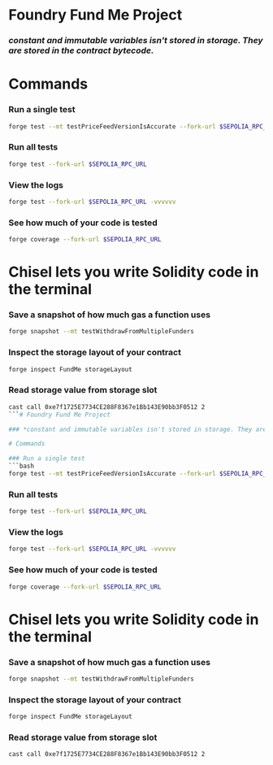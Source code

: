 # Foundry Fund Me Project

### *constant and immutable variables isn't stored in storage. They are stored in the contract bytecode.*

# Commands

### Run a single test
```bash
forge test --mt testPriceFeedVersionIsAccurate --fork-url $SEPOLIA_RPC_URL -vvvvvv
```

### Run all tests
```bash
forge test --fork-url $SEPOLIA_RPC_URL
```

### View the logs
```bash
forge test --fork-url $SEPOLIA_RPC_URL -vvvvvv
```

### See how much of your code is tested
```bash
forge coverage --fork-url $SEPOLIA_RPC_URL
```

# Chisel lets you write Solidity code in the terminal

### Save a snapshot of how much gas a function uses
```bash
forge snapshot --mt testWithdrawFromMultipleFunders
```

### Inspect the storage layout of your contract
```bash
forge inspect FundMe storageLayout
```

### Read storage value from storage slot
```bash
cast call 0xe7f1725E7734CE288F8367e1Bb143E90bb3F0512 2
```# Foundry Fund Me Project

### *constant and immutable variables isn't stored in storage. They are stored in the contract bytecode.*

# Commands

### Run a single test
```bash
forge test --mt testPriceFeedVersionIsAccurate --fork-url $SEPOLIA_RPC_URL -vvvvvv
```

### Run all tests
```bash
forge test --fork-url $SEPOLIA_RPC_URL
```

### View the logs
```bash
forge test --fork-url $SEPOLIA_RPC_URL -vvvvvv
```

### See how much of your code is tested
```bash
forge coverage --fork-url $SEPOLIA_RPC_URL
```

# Chisel lets you write Solidity code in the terminal

### Save a snapshot of how much gas a function uses
```bash
forge snapshot --mt testWithdrawFromMultipleFunders
```

### Inspect the storage layout of your contract
```bash
forge inspect FundMe storageLayout
```

### Read storage value from storage slot
```bash
cast call 0xe7f1725E7734CE288F8367e1Bb143E90bb3F0512 2
```